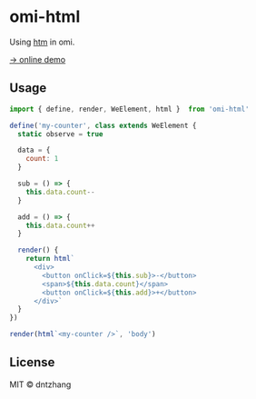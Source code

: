 # omi-html

Using [htm](https://github.com/developit/htm) in omi.

[→ online demo](https://tencent.github.io/omi/packages/omi-html/examples/counter/)

## Usage

```js
import { define, render, WeElement, html }  from 'omi-html'

define('my-counter', class extends WeElement {
  static observe = true

  data = {
    count: 1
  }

  sub = () => {
    this.data.count--
  }

  add = () => {
    this.data.count++
  }

  render() {
    return html`
      <div>
        <button onClick=${this.sub}>-</button>
        <span>${this.data.count}</span>
        <button onClick=${this.add}>+</button>
      </div>`
  }
})

render(html`<my-counter />`, 'body')
```

## License

MIT © dntzhang
